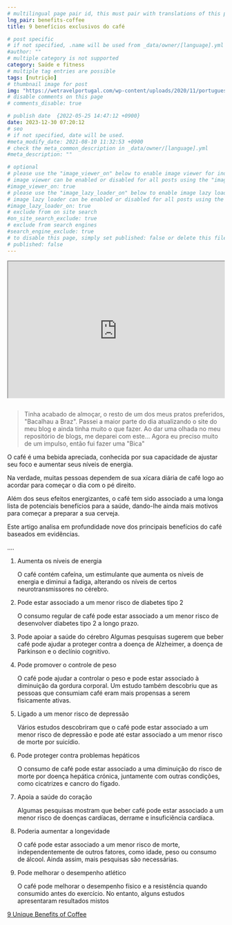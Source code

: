 ```yaml
---
# multilingual page pair id, this must pair with translations of this page. (This name must be unique)
lng_pair: benefits-coffee
title: 9 benefícios exclusivos do café

# post specific
# if not specified, .name will be used from _data/owner/[language].yml
#author: ""
# multiple category is not supported
category: Saúde e fitness
# multiple tag entries are possible
tags: [nutrição]
# thumbnail image for post
img: "https://wetravelportugal.com/wp-content/uploads/2020/11/portuguese-cafe-bica.jpg"
# disable comments on this page
# comments_disable: true

# publish date  {2022-05-25 14:47:12 +0900}
date: 2023-12-30 07:20:12
# seo
# if not specified, date will be used.
#meta_modify_date: 2021-08-10 11:32:53 +0900
# check the meta_common_description in _data/owner/[language].yml
#meta_description: ""

# optional
# please use the "image_viewer_on" below to enable image viewer for individual pages or posts (_posts/ or [language]/_posts folders).
# image viewer can be enabled or disabled for all posts using the "image_viewer_posts: true" setting in _data/conf/main.yml.
#image_viewer_on: true
# please use the "image_lazy_loader_on" below to enable image lazy loader for individual pages or posts (_posts/ or [language]/_posts folders).
# image lazy loader can be enabled or disabled for all posts using the "image_lazy_loader_posts: true" setting in _data/conf/main.yml.
#image_lazy_loader_on: true
# exclude from on site search
#on_site_search_exclude: true
# exclude from search engines
#search_engine_exclude: true
# to disable this page, simply set published: false or delete this file
# published: false
---
```


<!-- note must use embeded link for youtube to allow -->
<div style="position:relative;padding-bottom:56.25%;padding-top:35px;height:0;margin-bottom:2em;overflow:hidden">
    <iframe style="position:absolute;top:0;left:0;width:100%;height:100%"  src="https://www.youtube.com/embed/LtIeu9Piz2Y?si=C1axuGlLDDBHwBZT" title="YouTube video player"  allowfullscreen>
    </iframe>
</div>

> Tinha acabado de almoçar, o resto de um dos meus pratos preferidos, "Bacalhau a Braz".
> Passei a maior parte do dia atualizando o site do meu blog e ainda tinha muito o que fazer.
> Ao dar uma olhada no meu repositório de blogs, me deparei com este...
> Agora eu preciso muito de um impulso, então fui fazer uma "Bica"

O café é uma bebida apreciada, conhecida por sua capacidade de ajustar seu foco e aumentar seus níveis de energia.

Na verdade, muitas pessoas dependem de sua xícara diária de café logo ao acordar para começar o dia com o pé direito.

Além dos seus efeitos energizantes, o café tem sido associado a uma longa lista de potenciais benefícios para a saúde, dando-lhe ainda mais motivos para começar a preparar a sua cerveja.

Este artigo analisa em profundidade nove dos principais benefícios do café baseados em evidências.

....

1. Aumenta os níveis de energia

   O café contém cafeína, um estimulante que aumenta os níveis de energia e diminui a fadiga, alterando os níveis de certos neurotransmissores no cérebro.

2. Pode estar associado a um menor risco de diabetes tipo 2

   O consumo regular de café pode estar associado a um menor risco de desenvolver diabetes tipo 2 a longo prazo.

3. Pode apoiar a saúde do cérebro
   Algumas pesquisas sugerem que beber café pode ajudar a proteger contra a doença de Alzheimer, a doença de Parkinson e o declínio cognitivo.

4. Pode promover o controle de peso

   O café pode ajudar a controlar o peso e pode estar associado à diminuição da gordura corporal. Um estudo também descobriu que as pessoas que consumiam café eram mais propensas a serem fisicamente ativas.

5. Ligado a um menor risco de depressão

   Vários estudos descobriram que o café pode estar associado a um menor risco de depressão e pode até estar associado a um menor risco de morte por suicídio.

6. Pode proteger contra problemas hepáticos

   O consumo de café pode estar associado a uma diminuição do risco de morte por doença hepática crónica, juntamente com outras condições, como cicatrizes e cancro do fígado.

7. Apoia a saúde do coração

   Algumas pesquisas mostram que beber café pode estar associado a um menor risco de doenças cardíacas, derrame e insuficiência cardíaca.

8. Poderia aumentar a longevidade

   O café pode estar associado a um menor risco de morte, independentemente de outros fatores, como idade, peso ou consumo de álcool. Ainda assim, mais pesquisas são necessárias.

9. Pode melhorar o desempenho atlético

   O café pode melhorar o desempenho físico e a resistência quando consumido antes do exercício. No entanto, alguns estudos apresentaram resultados mistos

[9 Unique Benefits of Coffee](https://www.healthline.com/nutrition/top-evidence-based-health-benefits-of-coffee#9.-May-enhance-athletic-performance)
